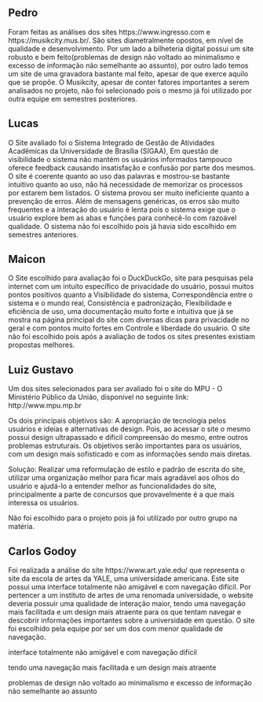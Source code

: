 ## Pedro

<p>Foram feitas as análises dos sites https://www.ingresso.com e https://musikcity.mus.br/. São sites diametralmente opostos, em nível de qualidade e desenvolvimento. Por um lado a bilheteria digital possui um site robusto e bem feito(problemas de design não voltado ao minimalismo e excesso de informação não semelhante ao assunto), por outro lado temos um site de uma gravadora bastante mal feito, apesar de que exerce aquilo que se propõe. O Musikcity, apesar de conter fatores importantes a serem analisados no projeto, não foi selecionado pois o mesmo já foi utilizado por outra equipe em semestres posteriores.</p>

## Lucas

<p>O Site avaliado foi o Sistema Integrado de Gestão de Atividades Acadêmicas da Universidade de Brasília (SIGAA), Em questão de visibilidade o sistema não mantém os usuários informados tampouco oferece feedback causando insatisfação e confusão por parte dos mesmos. O site é coerente quanto ao uso das palavras e mostrou-se bastante intuitivo quanto ao uso, não há necessidade de memorizar os processos por estarem bem listados. O sistema provou ser muito ineficiente quanto a prevenção de erros. Além de mensagens genéricas, os erros são muito frequentes e a interação do usuário é lenta pois o sistema exige que o usuário explore bem as abas e funções para conhecê-lo com razoável qualidade. O sistema não foi escolhido pois já havia sido escolhido em semestres anteriores.</p>

## Maicon

<p>O Site escolhido para avaliação foi o DuckDuckGo, site para pesquisas pela internet com um intuito específico de privacidade do usuário, possui muitos pontos positivos quanto a Visibilidade do sistema, Correspondência entre o sistema e o mundo real, Consistência e padronização, Flexibilidade e eficiência de uso, uma documentação muito forte e intuitiva que já se mostra na página principal do site com diversas dicas para privacidade no geral e com pontos muito fortes em Controle e liberdade do usuário. O site não foi escolhido pois após a avaliação de todos os sites presentes existiam propostas melhores.
</p>

## Luiz Gustavo

<p>Um dos sites selecionados para ser avaliado foi o site do MPU - O Ministério Público da União, disponível no seguinte link: http://www.mpu.mp.br

Os dois principais objetivos são: A apropriação de tecnologia pelos usuários e ideias e alternativas de design. Pois, ao acessar o site o mesmo possui design ultrapassado e difícil compreensão do mesmo, entre outros problemas estruturais. Os objetivos serão importantes para os usuários, com um design mais sofisticado e com as informações sendo mais diretas.

Solução: Realizar uma reformulação de estilo e padrão de escrita do site, utilizar uma organização melhor para ficar mais agradável aos olhos do usuário e ajudá-lo a entender melhor as funcionalidades do site, principalmente a parte de concursos que provavelmente é a que mais interessa os usuários.

Não foi escolhido para o projeto pois já foi utilizado por outro grupo na matéria.

</p>

## Carlos Godoy

<p>Foi realizada a análise do site https://www.art.yale.edu/ que representa o site da escola de artes da YALE, uma universidade americana.
Este site possui uma interface totalmente não amigável e com navegação difícil. Por pertencer a um instituto de artes de uma renomada universidade, o website deveria possuir uma qualidade de interação maior, tendo uma navegação mais facilitada e um design mais atraente para os que tentam navegar e descobrir informações importantes sobre a universidade em questão. O site foi escolhido pela equipe por ser um dos com menor qualidade de navegação.

interface totalmente não amigável e com navegação difícil

tendo uma navegação mais facilitada e um design mais atraente

problemas de design não voltado ao minimalismo e excesso de informação não semelhante ao assunto

</p>

